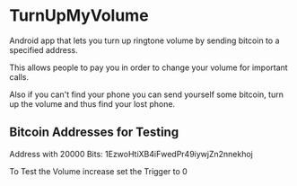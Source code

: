 # TurnUpMyVolume
Android app that lets you turn up ringtone volume by sending bitcoin to a specified address.

This allows people to pay you in order to change your volume for important calls. 

Also if you can't find your phone you can send yourself some bitcoin, turn up the volume and thus find your lost phone.

## Bitcoin Addresses for Testing

Address with 20000 Bits:
1EzwoHtiXB4iFwedPr49iywjZn2nnekhoj

To Test the Volume increase set the Trigger to 0
